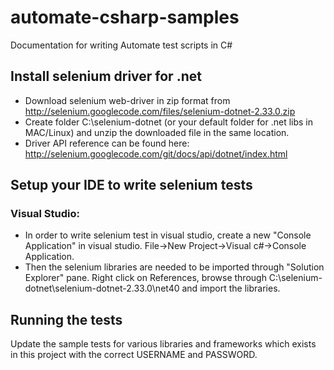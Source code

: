 automate-csharp-samples
=======================

Documentation for writing Automate test scripts in C#  

## Install selenium driver for .net

 - Download selenium web-driver in zip format from http://selenium.googlecode.com/files/selenium-dotnet-2.33.0.zip
 - Create folder C:\selenium-dotnet (or your default folder for .net libs in MAC/Linux) and unzip the downloaded file in the same location.
 - Driver API reference can be found here: http://selenium.googlecode.com/git/docs/api/dotnet/index.html

## Setup your IDE to write selenium tests

### Visual Studio:

 - In order to write selenium test in visual studio, create a new "Console Application" in visual studio. File→New Project→Visual c#→Console Application.
 - Then the selenium libraries are needed to be imported through "Solution Explorer" pane. Right click on References, browse through C:\selenium-dotnet\selenium-dotnet-2.33.0\net40 and import the libraries.


## Running the tests
Update the sample tests for various libraries and frameworks which
exists in this project with the correct USERNAME and PASSWORD.

